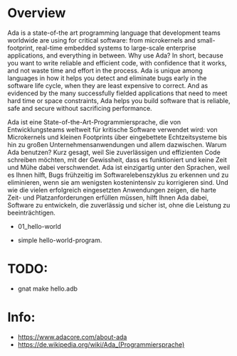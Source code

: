 # Overview

Ada is a state-of-the art programming language that development teams worldwide are using for critical software: 
from microkernels and small-footprint, real-time embedded systems to large-scale enterprise applications, 
and everything in between. Why use Ada? In short, because you want to write reliable and efficient code, 
with confidence that it works, and not waste time and effort in the process. 
Ada is unique among languages in how it helps you detect and eliminate bugs early in the software life cycle, 
when they are least expensive to correct. And as evidenced by the many successfully fielded applications that 
need to meet hard time or space constraints, Ada helps you build software that is reliable, 
safe and secure without sacrificing performance.


Ada ist eine State-of-the-Art-Programmiersprache, die von Entwicklungsteams weltweit für kritische Software verwendet wird: 
von Microkernels und kleinen Footprints über eingebettete Echtzeitsysteme bis hin zu großen Unternehmensanwendungen und allem dazwischen. 
Warum Ada benutzen? Kurz gesagt, weil Sie zuverlässigen und effizienten Code schreiben möchten, mit der Gewissheit, 
dass es funktioniert und keine Zeit und Mühe dabei verschwendet. Ada ist einzigartig unter den Sprachen, weil es Ihnen hilft, 
Bugs frühzeitig im Softwarelebenszyklus zu erkennen und zu eliminieren, wenn sie am wenigsten kostenintensiv zu korrigieren sind. 
Und wie die vielen erfolgreich eingesetzten Anwendungen zeigen, die harte Zeit- und Platzanforderungen erfüllen müssen, 
hilft Ihnen Ada dabei, Software zu entwickeln, die zuverlässig und sicher ist, ohne die Leistung zu beeinträchtigen.


  * 01_hello-world
   - simple hello-world-program. 


# TODO:

  * gnat make hello.adb

# Info:

  * https://www.adacore.com/about-ada
  * https://de.wikipedia.org/wiki/Ada_(Programmiersprache)
